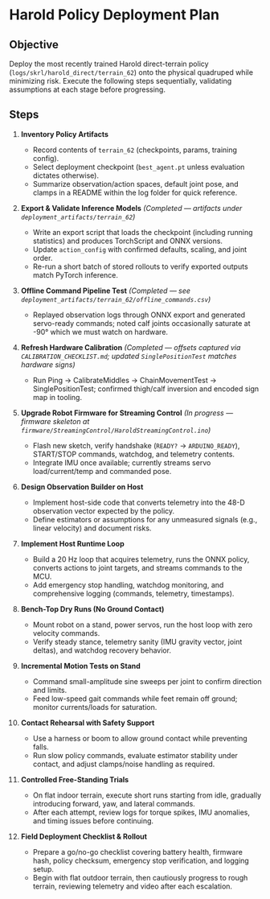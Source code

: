 # Harold Policy Deployment Plan

## Objective
Deploy the most recently trained Harold direct-terrain policy (`logs/skrl/harold_direct/terrain_62`) onto the physical quadruped while minimizing risk. Execute the following steps sequentially, validating assumptions at each stage before progressing.

## Steps

1. **Inventory Policy Artifacts**
   - Record contents of `terrain_62` (checkpoints, params, training config).
   - Select deployment checkpoint (`best_agent.pt` unless evaluation dictates otherwise).
   - Summarize observation/action spaces, default joint pose, and clamps in a README within the log folder for quick reference.

2. **Export & Validate Inference Models** *(Completed — artifacts under `deployment_artifacts/terrain_62`)*
   - Write an export script that loads the checkpoint (including running statistics) and produces TorchScript and ONNX versions.
   - Update `action_config` with confirmed defaults, scaling, and joint order.
   - Re-run a short batch of stored rollouts to verify exported outputs match PyTorch inference.

3. **Offline Command Pipeline Test** *(Completed — see `deployment_artifacts/terrain_62/offline_commands.csv`)*
   - Replayed observation logs through ONNX export and generated servo-ready commands; noted calf joints occasionally saturate at -90° which we must watch on hardware.

4. **Refresh Hardware Calibration** *(Completed — offsets captured via `CALIBRATION_CHECKLIST.md`; updated `SinglePositionTest` matches hardware signs)*
   - Run Ping → CalibrateMiddles → ChainMovementTest → SinglePositionTest; confirmed thigh/calf inversion and encoded sign map in tooling.

5. **Upgrade Robot Firmware for Streaming Control** *(In progress — firmware skeleton at `firmware/StreamingControl/HaroldStreamingControl.ino`)*
   - Flash new sketch, verify handshake (`READY?` → `ARDUINO_READY`), START/STOP commands, watchdog, and telemetry contents.
   - Integrate IMU once available; currently streams servo load/current/temp and commanded pose.

6. **Design Observation Builder on Host**
   - Implement host-side code that converts telemetry into the 48-D observation vector expected by the policy.
   - Define estimators or assumptions for any unmeasured signals (e.g., linear velocity) and document risks.

7. **Implement Host Runtime Loop**
   - Build a 20 Hz loop that acquires telemetry, runs the ONNX policy, converts actions to joint targets, and streams commands to the MCU.
   - Add emergency stop handling, watchdog monitoring, and comprehensive logging (commands, telemetry, timestamps).

8. **Bench-Top Dry Runs (No Ground Contact)**
   - Mount robot on a stand, power servos, run the host loop with zero velocity commands.
   - Verify steady stance, telemetry sanity (IMU gravity vector, joint deltas), and watchdog recovery behavior.

9. **Incremental Motion Tests on Stand**
   - Command small-amplitude sine sweeps per joint to confirm direction and limits.
   - Feed low-speed gait commands while feet remain off ground; monitor currents/loads for saturation.

10. **Contact Rehearsal with Safety Support**
    - Use a harness or boom to allow ground contact while preventing falls.
    - Run slow policy commands, evaluate estimator stability under contact, and adjust clamps/noise handling as required.

11. **Controlled Free-Standing Trials**
    - On flat indoor terrain, execute short runs starting from idle, gradually introducing forward, yaw, and lateral commands.
    - After each attempt, review logs for torque spikes, IMU anomalies, and timing issues before continuing.

12. **Field Deployment Checklist & Rollout**
    - Prepare a go/no-go checklist covering battery health, firmware hash, policy checksum, emergency stop verification, and logging setup.
    - Begin with flat outdoor terrain, then cautiously progress to rough terrain, reviewing telemetry and video after each escalation.
